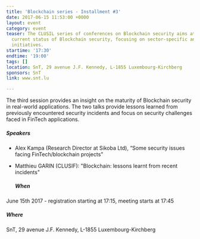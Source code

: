 ```yaml
---
title: 'Blockchain series - Installment #3'
date: 2017-06-15 11:53:00 +0000
layout: event
category: event
teaser: The CLUSIL series of conferences on Blockchain security aims at surveying
  current status of Blockchain security, focusing on sector-specific and national
  initiatives.
startime: '17:30'
endtime: '19:00'
tags: []
location: SnT, 29 avenue J.F. Kennedy, L-1855 Luxembourg-Kirchberg
sponsors: SnT
link: www.snt.lu

---
```

The third session provides an insight on the maturity of Blockchain security in real-world applications. The two talks provide lessons learned from previously encountered security incidents and focus on security challenges faced in FinTech applications.

##### Speakers

* Alex Kampa (Research Director at Sikoba Ltd), “Some security issues facing FinTech/blockchain projects”
* Matthieu GARIN (CLUSIF): "Blockchain: lessons learnt from recent incidents"

  ##### When

June 15th 2017 - registration starting at 17:15, meeting starts at 17:45

##### Where

SnT, 29 avenue J.F. Kennedy, L-1855 Luxembourg-Kirchberg
